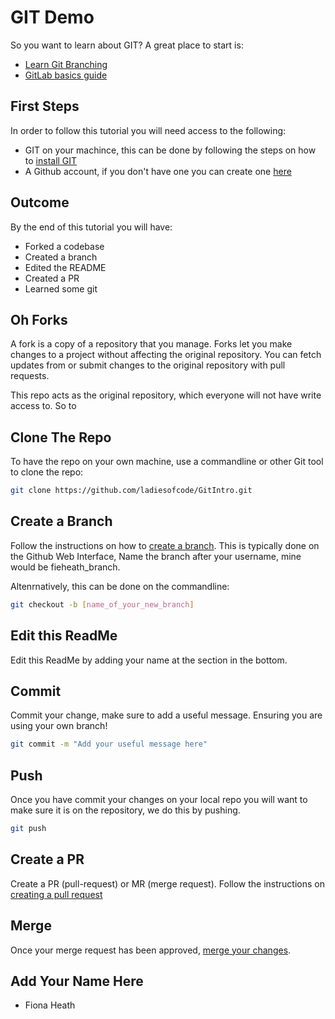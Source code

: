# GIT Demo

So you want to learn about GIT? A great place to start is:
* [Learn Git Branching](https://learngitbranching.js.org/)
* [GitLab basics guide](https://docs.gitlab.com/ee/gitlab-basics/README.html)

## First Steps
In order to follow this tutorial you will need access to the following:
* GIT on your machince, this can be done by following the steps on how to [install GIT](https://git-scm.com/book/en/v2/Getting-Started-Installing-Git) 
* A Github account, if you don't have one you can create one [here](https://github.com/join)

## Outcome
By the end of this tutorial you will have:
* Forked a codebase
* Created a branch
* Edited the README
* Created a PR
* Learned some git

## Oh Forks
A fork is a copy of a repository that you manage. Forks let you make changes to a project without affecting the original repository. You can fetch updates from or submit changes to the original repository with pull requests.

This repo acts as the original repository, which everyone will not have write access to. So to 

## Clone The Repo
To have the repo on your own machine, use a commandline or other Git tool to clone the repo:

```bash
git clone https://github.com/ladiesofcode/GitIntro.git
```

## Create a Branch

Follow the instructions on how to [create a branch](https://help.github.com/en/github/collaborating-with-issues-and-pull-requests/creating-and-deleting-branches-within-your-repository). This is typically done on the Github Web Interface, Name the branch after your username, mine would be fieheath_branch.

Altenrnatively, this can be done on the commandline:

```bash
git checkout -b [name_of_your_new_branch]
```

## Edit this ReadMe
Edit this ReadMe by adding your name at the section in the bottom. 

## Commit

Commit your change, make sure to add a useful message. Ensuring you are using your own branch!

```bash
git commit -m "Add your useful message here"
```

## Push

Once you have commit your changes on your local repo you will want to make sure it is on the repository, we do this by pushing.

```bash
git push
```

## Create a PR

Create a PR (pull-request) or MR (merge request). Follow the instructions on [creating a pull request](https://help.github.com/en/github/collaborating-with-issues-and-pull-requests/creating-a-pull-request)

## Merge

Once your merge request has been approved, [merge your changes](https://help.github.com/en/github/collaborating-with-issues-and-pull-requests/merging-a-pull-request).

## Add Your Name Here
* Fiona Heath
